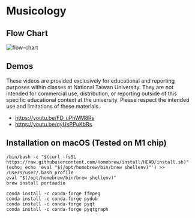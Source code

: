 # Musicology

## Flow Chart
![flow-chart](https://github.com/Zen-Tsai/Musicology/blob/main/flow-chart.jpg?raw=true)

## Demos
These videos are provided exclusively for educational and reporting purposes within classes at National Taiwan University. They are not intended for commercial use, distribution, or reporting outside of this specific educational context at the university. Please respect the intended use and limitations of these materials.

- https://youtu.be/FD_uPhWM8Rs
- https://youtu.be/oyUsPPuKbRs

## Installation on macOS (Tested on M1 chip)

```
/bin/bash -c "$(curl -fsSL https://raw.githubusercontent.com/Homebrew/install/HEAD/install.sh)"
(echo; echo 'eval "$(/opt/homebrew/bin/brew shellenv)"') >> /Users/user/.bash_profile
eval "$(/opt/homebrew/bin/brew shellenv)"
brew install portaudio

conda install -c conda-forge ffmpeg
conda install -c conda-forge pydub
conda install -c conda-forge pyqt
conda install -c conda-forge pyqtgraph
```
